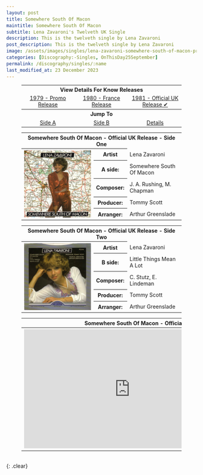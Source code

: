 ```yaml
---
layout: post
title: Somewhere South Of Macon
maintitle: Somewhere South Of Macon
subtitle: Lena Zavaroni's Twelveth UK Single
description: This is the twelveth single by Lena Zavaroni
post_description: This is the twelveth single by Lena Zavaroni
image: /assets/images/singles/lena-zavaroni-somewhere-south-of-macon-president.jpg
categories: [Discography:-Singles, OnThisDay25September]
permalink: /discography/singles/:name
last_modified_at: 23 December 2023
---
```


<figure class="fig3">
<table style="text-align:center;">
<tr><th colspan="3">View Details For Know Releases</th></tr>
<tr><td style="width:33%;"><a href="/discography/singles/1979-11-09-somewhere-south-of-macon-promo">1979 - Promo Release</a></td><td style="width:34%;"><a href="/discography/singles/1980-somewhere-south-of-macon-france">1980 - France Release</a></td><td style="width:33%;"><a href="#Somewhere%20South%20Of%20Macon">1981 - Official UK Release &#x2714;</a></td></tr>
<tr><th colspan="3">Jump To</th></tr>
<tr><td style="width:20%;"><a href="#infobox1">Side A</a></td><td style="width:20%;"><a href="#infobox2">Side B</a></td><td style="width:20%;"><a href="#infobox3">Details</a></td></tr>
</table>
</figure>

<figure class="fig3">
<table>
<tr id="infobox1"><th colspan="3">Somewhere South Of Macon - Official UK Release - Side One</th></tr>
<tr>
<th style="width:45%; vertical-align:top;" rowspan="6" class="top"><a href="/assets/images/singles/lena-zavaroni-somewhere-south-of-macon-president.jpg"><img src="/assets/images/singles/lena-zavaroni-somewhere-south-of-macon-president.jpg" class="full-width zoom-in" /></a></th>
</tr>
<tr><th>Artist</th><td>Lena Zavaroni</td></tr>
<tr><th>A side:</th><td>Somewhere South Of Macon</td></tr>
<tr><th>Composer:</th><td>J. A. Rushing, M. Chapman</td></tr>
<tr><th>Producer:</th><td>Tommy Scott</td></tr>
<tr><th>Arranger:</th><td>Arthur Greenslade</td></tr>
</table>
</figure>

<figure class="fig3">
<table>
<tr id="infobox2"><th colspan="3">Somewhere South Of Macon - Official UK Release - Side Two</th></tr>
<tr>
<th style="width:45%; vertical-align:top;" rowspan="6" class="top"><a href="/assets/images/singles/lena-zavaroni-little-things-mean-a-lot-president.jpg"><img src="/assets/images/singles/lena-zavaroni-little-things-mean-a-lot-president.jpg" class="full-width zoom-in" /></a></th>
</tr>
<tr><th>Artist</th><td>Lena Zavaroni</td></tr>
<tr><th>B side:</th><td>Little Things Mean A Lot</td></tr>
<tr><th>Composer:</th><td>C. Stutz, E. Lindeman</td></tr>
<tr><th>Producer:</th><td>Tommy Scott</td></tr>
<tr><th>Arranger:</th><td>Arthur Greenslade</td></tr>
</table>
</figure>

<figure class="fig3">
<table>
<tr id="infobox3"><th colspan="3">Somewhere South Of Macon - Official UK Release - Details</th></tr>
<tr>
<th style="width:45%; vertical-align:top;" rowspan="6" class="top"><div class="responsive-video"><iframe width="560" height="315" src="https://www.youtube.com/embed/?playlist=TCVXkhEit7Y,DTELv6BR7TU" title="YouTube video player" frameborder="0" allow="accelerometer; autoplay; clipboard-write; encrypted-media; gyroscope; picture-in-picture" allowfullscreen></iframe></div></th>
</tr>
<tr><th>Label:</th><td>President - PTZ 496</td></tr>
<tr><th>Format:</th><td>7" Vinyl, 45 Single</td></tr>
<tr><th>Country:</th><td>UK</td></tr>
<tr><th>Released:</th><td>25 September 1981</td></tr>
<tr><th>45Cat:</th><td><a class="external-link" href="http://www.45cat.com/record/pt496">pt496</a></td></tr>
</table>
</figure>

<br />{: .clear}

